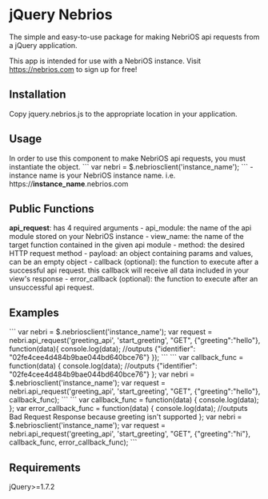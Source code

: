 # jQuery Nebrios

The simple and easy-to-use package for making NebriOS api requests from a jQuery application.

This app is intended for use with a NebriOS instance. Visit https://nebrios.com to sign up for free!

<h2>Installation</h2>
Copy jquery.nebrios.js to the appropriate location in your application.

<h2>Usage</h2>
In order to use this component to make NebriOS api requests, you must instantiate the object.
```
var nebri = $.nebriosclient('instance_name');
```
- instance name is your NebriOS instance name. i.e. https://<strong>instance_name</strong>.nebrios.com

<h2>Public Functions</h2>
<strong>api_request</strong>: has 4 required arguments
- api_module: the name of the api module stored on your NebriOS instance
- view_name: the name of the target function contained in the given api module
- method: the desired HTTP request method
- payload: an object containing params and values, can be an empty object
- callback (optional): the function to execute after a successful api request. this callback will receive all data included in your view's response
- error_callback (optional): the function to execute after an unsuccessful api request.


<h2>Examples</h2>
```
var nebri = $.nebriosclient('instance_name');
var request = nebri.api_request('greeting_api', 'start_greeting', "GET", {"greeting":"hello"}, function(data){
    console.log(data); //outputs {"identifier": "02fe4cee4d484b9bae044bd640bce76"}
});
```
```
var callback_func = function(data) {
    console.log(data); //outputs {"identifier": "02fe4cee4d484b9bae044bd640bce76"}
};
var nebri = $.nebriosclient('instance_name');
var request = nebri.api_request('greeting_api', 'start_greeting', "GET", {"greeting":"hello"}, callback_func);
```
```
var callback_func = function(data) {
    console.log(data);
};
var error_callback_func = function(data) {
    console.log(data); //outputs Bad Request Response because greeting isn't supported
};
var nebri = $.nebriosclient('instance_name');
var request = nebri.api_request('greeting_api', 'start_greeting', "GET", {"greeting":"hi"}, callback_func, error_callback_func);
```

<h2>Requirements</h2>
jQuery>=1.7.2
